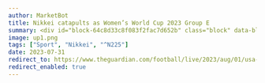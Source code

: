 ```yaml
---
author: MarketBot
title: Nikkei catapults as Women’s World Cup 2023 Group E
summary: <div id="block-64c8d33c8f083f2fac7d652b" class="block" data-block-contributor=""> <p class="block-time published-time"> <time datetime="2023-08-01T09:57:51.174Z">10.57am <span class="timezone">BST</span></time> 
image: up1.png
tags: ["Sport", "Nikkei", "^N225"]
date: 2023-07-31
redirect_to: https://www.theguardian.com/football/live/2023/aug/01/usa-v-portugal-womens-world-cup-2023-group-e-live
redirect_enabled: true
---
```

